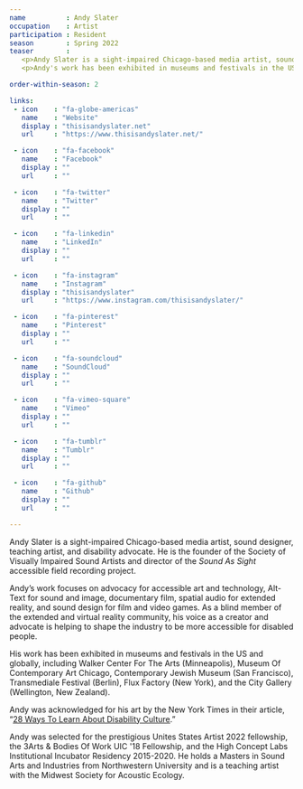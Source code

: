 ```yaml
---
name          : Andy Slater
occupation    : Artist
participation : Resident
season        : Spring 2022
teaser        :
   <p>Andy Slater is a sight-impaired Chicago-based media artist, sound designer, teaching artist, and disability advocate. His work focuses on advocacy for accessible art and technology, Alt-Text for sound and image, documentary film, spatial audio for extended reality, and sound design for film and video games.</p>
   <p>Andy's work has been exhibited in museums and festivals in the US and globally, and he was selected for the prestigious Unites States Artist fellowship in 2022.</p>

order-within-season: 2

links:
 - icon    : "fa-globe-americas"
   name    : "Website"
   display : "thisisandyslater.net"
   url     : "https://www.thisisandyslater.net/"

 - icon    : "fa-facebook"
   name    : "Facebook"
   display : ""
   url     : ""

 - icon    : "fa-twitter"
   name    : "Twitter"
   display : ""
   url     : ""

 - icon    : "fa-linkedin"
   name    : "LinkedIn"
   display : ""
   url     : ""

 - icon    : "fa-instagram"
   name    : "Instagram"
   display : "thisisandyslater"
   url     : "https://www.instagram.com/thisisandyslater/"

 - icon    : "fa-pinterest"
   name    : "Pinterest"
   display : ""
   url     : ""

 - icon    : "fa-soundcloud"
   name    : "SoundCloud"
   display : ""
   url     : ""

 - icon    : "fa-vimeo-square"
   name    : "Vimeo"
   display : ""
   url     : ""

 - icon    : "fa-tumblr"
   name    : "Tumblr"
   display : ""
   url     : ""

 - icon    : "fa-github"
   name    : "Github"
   display : ""
   url     : ""

---
```

Andy Slater is a sight-impaired Chicago-based media artist, sound designer, teaching artist, and disability advocate. He is the founder of the Society of Visually Impaired Sound Artists and director of the _Sound As Sight_ accessible field recording project.

Andy’s work focuses on advocacy for accessible art and technology, Alt-Text for sound and image, documentary film, spatial audio for extended reality, and sound design for film and video games. As a blind member of the extended and virtual reality community, his voice as a creator and advocate is helping to shape the industry to be more accessible for disabled people.

His work has been exhibited in museums and festivals in the US and globally, including Walker Center For The Arts (Minneapolis), Museum Of Contemporary Art Chicago, Contemporary Jewish Museum (San Francisco), Transmediale Festival (Berlin), Flux Factory (New York), and the City Gallery (Wellington, New Zealand).

Andy was acknowledged for his art by the New York Times in their article, “[28 Ways To Learn About Disability Culture](https://www.nytimes.com/2020/07/24/arts/disability-movies-books-tv.html).”

Andy was selected for the prestigious Unites States Artist 2022 fellowship, the 3Arts & Bodies Of Work UIC '18 Fellowship, and the High Concept Labs Institutional Incubator Residency 2015-2020. He holds a Masters in Sound Arts and Industries from Northwestern University and is a teaching artist with the Midwest Society for Acoustic Ecology.